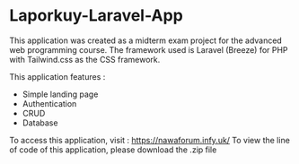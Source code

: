# Laporkuy-Laravel-App

This application was created as a midterm exam project for the advanced web programming course. The framework used is Laravel (Breeze) for PHP with Tailwind.css as the CSS framework. 

This application features : 
- Simple landing page
- Authentication 
- CRUD 
- Database

To access this application, visit : https://nawaforum.infy.uk/
To view the line of code of this application, please download the .zip file

